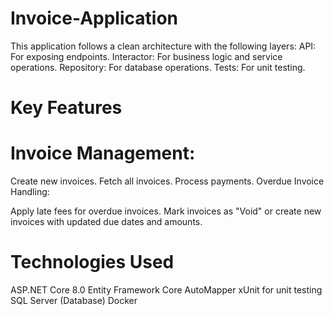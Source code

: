 # Invoice-Application
This application follows a clean architecture with the following layers:
API: For exposing endpoints.
Interactor: For business logic and service operations.
Repository: For database operations.
Tests: For unit testing.

# Key Features
 # Invoice Management:
  Create new invoices.
  Fetch all invoices.
  Process payments.
  Overdue Invoice Handling:
  
  Apply late fees for overdue invoices.
  Mark invoices as "Void" or create new invoices with updated due dates and amounts.

# Technologies Used
ASP.NET Core 8.0
Entity Framework Core
AutoMapper
xUnit for unit testing
SQL Server (Database)
Docker
